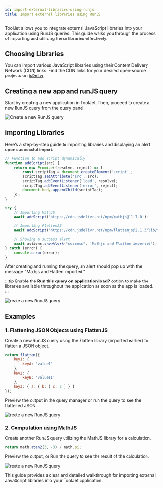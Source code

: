 ```yaml
---
id: import-external-libraries-using-runjs
title: Import external libraries using RunJS
---
```


ToolJet allows you to integrate external JavaScript libraries into your application using RunJS queries. This guide walks you through the process of importing and utilizing these libraries effectively.

<div style={{paddingTop:'24px', paddingBottom:'24px'}}>

## Choosing Libraries

You can import various JavaScript libraries using their Content Delivery Network (CDN) links. Find the CDN links for your desired open-source projects on [jsDelivr](https://www.jsdelivr.com/).

## Creating a new app and runJS query

Start by creating a new application in ToolJet. Then, proceed to create a new RunJS query from the query panel.

<div style={{textAlign: 'center'}}>
 <img style={{ border:'0', marginBottom:'15px', borderRadius:'5px', boxShadow: '0px 1px 3px rgba(0, 0, 0, 0.2)' }} className="screenshot-full" src="/img/how-to/import-js/create-new-query.png" alt="Create a new RunJS query" />
</div>

</div>

## Importing Libraries

Here's a step-by-step guide to importing libraries and displaying an alert upon successful import.

<div style={{paddingTop:'24px', paddingBottom:'24px'}}>

```js
// Function to add script dynamically
function addScript(src) {
    return new Promise((resolve, reject) => {
        const scriptTag = document.createElement('script');
        scriptTag.setAttribute('src', src);
        scriptTag.addEventListener('load', resolve);
        scriptTag.addEventListener('error', reject);
        document.body.appendChild(scriptTag);
    });
}

try {
    // Importing MathJS
    await addScript('https://cdn.jsdelivr.net/npm/mathjs@11.7.0');

    // Importing FlattenJS
    await addScript('https://cdn.jsdelivr.net/npm/flattenjs@2.1.3/lib/flatten.min.js');

    // Showing a success alert
    await actions.showAlert("success", 'Mathjs and Flatten imported');
} catch (error) {
    console.error(error);
}
```

</div>

After creating and running the query, an alert should pop up with the message "Mathjs and Flatten imported."

:::tip
Enable the **Run this query on application load?** option to make the libraries available throughout the application as soon as the app is loaded.
:::

<div style={{paddingTop:'24px', paddingBottom:'24px'}}>

<div style={{textAlign: 'center'}}>
 <img style={{ border:'0', marginBottom:'15px', borderRadius:'5px', boxShadow: '0px 1px 3px rgba(0, 0, 0, 0.2)' }} className="screenshot-full" src="/img/how-to/import-js/importeds.png" alt="reate a new RunJS query" />
</div>

</div>

## Examples

<div style={{paddingTop:'24px', paddingBottom:'24px'}}>

### 1. Flattening JSON Objects using FlattenJS

Create a new RunJS query using the Flatten library (imported earlier) to flatten a JSON object.

```js
return flatten({
    key1: {
        keyA: 'valueI'
    },
    key2: {
        keyB: 'valueII'
    },
    key3: { a: { b: { c: 2 } } }
});
```

Preview the output in the query manager or run the query to see the flattened JSON.

<div style={{textAlign: 'center'}}>
 <img style={{ border:'0', marginBottom:'15px', borderRadius:'5px', boxShadow: '0px 1px 3px rgba(0, 0, 0, 0.2)' }} className="screenshot-full" src="/img/how-to/import-js/flattens.png" alt="reate a new RunJS query" />
</div>

</div>

<div style={{paddingTop:'24px', paddingBottom:'24px'}}>

### 2. Computation using MathJS

Create another RunJS query utilizing the MathJS library for a calculation.

```js
return math.atan2(3, -3) / math.pi;
```

Preview the output, or Run the query to see the result of the calculation.

<div style={{textAlign: 'center'}}>
 <img style={{ border:'0', marginBottom:'15px', borderRadius:'5px', boxShadow: '0px 1px 3px rgba(0, 0, 0, 0.2)' }} className="screenshot-full" src="/img/how-to/import-js/mathjss.png" alt="reate a new RunJS query" />
</div>

</div>

This guide provides a clear and detailed walkthrough for importing external JavaScript libraries into your ToolJet application.